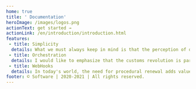 ```yaml
---
home: true
title: ' Documentation'
heroImage: /images/logos.png
actionText: get started →
actionLink: /en/introduction/introduction.html
features:
 - title: Simplicity
  details: What we must always keep in mind is that the perception of difficulties can no longer be dissociated from the required financial and administrative conditions.
 - title: Orchestration
  details: I would like to emphasize that the customs revolution is part of a process of managing conventional modes of operation.
 - title: WebHooks
  details: In today's world, the need for procedural renewal adds value to the establishment of different currents of thought.
footer: © Software | 2020-2021 | All rights reserved.
---
```

